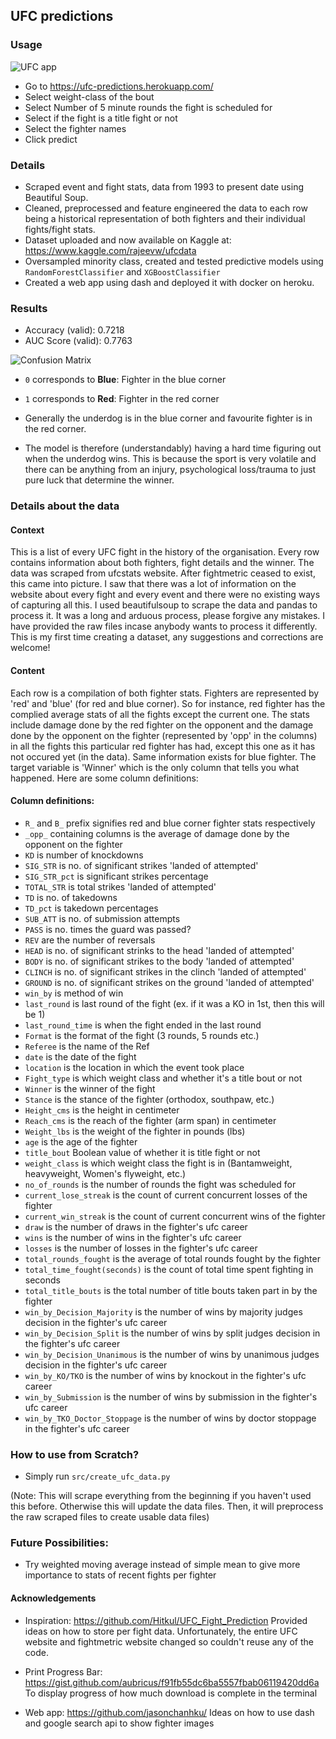## UFC predictions


### Usage

![UFC app](https://github.com/WarrierRajeev/UFC-Predictions/blob/master/ufc-app.png)

- Go to https://ufc-predictions.herokuapp.com/
- Select weight-class of the bout
- Select Number of 5 minute rounds the fight is scheduled for
- Select if the fight is a title fight or not
- Select the fighter names
- Click predict

### Details

- Scraped event and fight stats, data from 1993 to present date using Beautiful Soup.
- Cleaned, preprocessed and feature engineered the data to each row being a historical representation of both fighters and their individual fights/fight stats.
- Dataset uploaded and now available on Kaggle at: https://www.kaggle.com/rajeevw/ufcdata
- Oversampled minority class, created and tested predictive models using `RandomForestClassifier` and `XGBoostClassifier`
- Created a web app using dash and deployed it with docker on heroku.

### Results

- Accuracy (valid): 0.7218
- AUC Score (valid): 0.7763

![Confusion Matrix](https://github.com/WarrierRajeev/UFC-Predictions/blob/master/conf-matrix.png)

- `0` corresponds to **Blue**: Fighter in the blue corner
- `1` corresponds to **Red**: Fighter in the red corner

- Generally the underdog is in the blue corner and favourite fighter is in the red corner.
- The model is therefore (understandably) having a hard time figuring out when the underdog wins. This is because the sport is very volatile and there can be anything from an injury, psychological loss/trauma to just pure luck that determine the winner.

### Details about the data

#### Context

This is a list of every UFC fight in the history of the organisation. Every row contains information about both fighters, fight details and the winner. The data was scraped from ufcstats website. After fightmetric ceased to exist, this came into picture. I saw that there was a lot of information on the website about every fight and every event and there were no existing ways of capturing all this. I used beautifulsoup to scrape the data and pandas to process it. It was a long and arduous process, please forgive any mistakes. I have provided the raw files incase anybody wants to process it differently. This is my first time creating a dataset, any suggestions and corrections are welcome!

#### Content

Each row is a compilation of both fighter stats. Fighters are represented by 'red' and 'blue' (for red and blue corner). So for instance, red fighter has the complied average stats of all the fights except the current one. The stats include damage done by the red fighter on the opponent and the damage done by the opponent on the fighter (represented by 'opp' in the columns) in all the fights this particular red fighter has had, except this one as it has not occured yet (in the data). Same information exists for blue fighter. The target variable is 'Winner' which is the only column that tells you what happened.
Here are some column definitions:

#### Column definitions:

- `R_` and `B_` prefix signifies red and blue corner fighter stats respectively
- `_opp_` containing columns is the average of damage done by the opponent on the fighter
- `KD` is number of knockdowns
- `SIG_STR` is no. of significant strikes 'landed of attempted'
- `SIG_STR_pct` is significant strikes percentage
- `TOTAL_STR` is total strikes 'landed of attempted'
- `TD` is no. of takedowns
- `TD_pct` is takedown percentages
- `SUB_ATT` is no. of submission attempts
- `PASS` is no. times the guard was passed?
- `REV` are the number of reversals
- `HEAD` is no. of significant strinks to the head 'landed of attempted'
- `BODY` is no. of significant strikes to the body 'landed of attempted'
- `CLINCH` is no. of significant strikes in the clinch 'landed of attempted'
- `GROUND` is no. of significant strikes on the ground 'landed of attempted'
- `win_by` is method of win
- `last_round` is last round of the fight (ex. if it was a KO in 1st, then this will be 1)
- `last_round_time` is when the fight ended in the last round
- `Format` is the format of the fight (3 rounds, 5 rounds etc.)
- `Referee` is the name of the Ref
- `date` is the date of the fight
- `location` is the location in which the event took place
- `Fight_type` is which weight class and whether it's a title bout or not
- `Winner` is the winner of the fight
- `Stance` is the stance of the fighter (orthodox, southpaw, etc.)
- `Height_cms` is the height in centimeter
- `Reach_cms` is the reach of the fighter (arm span) in centimeter
- `Weight_lbs` is the weight of the fighter in pounds (lbs)
- `age` is the age of the fighter
- `title_bout` Boolean value of whether it is title fight or not
- `weight_class` is which weight class the fight is in (Bantamweight, heavyweight, Women's flyweight, etc.)
- `no_of_rounds` is the number of rounds the fight was scheduled for
- `current_lose_streak` is the count of current concurrent losses of the fighter
- `current_win_streak` is the count of current concurrent wins of the fighter
- `draw` is the number of draws in the fighter's ufc career
- `wins` is the number of wins in the fighter's ufc career
- `losses` is the number of losses in the fighter's ufc career
- `total_rounds_fought` is the average of total rounds fought by the fighter
- `total_time_fought(seconds)` is the count of total time spent fighting in seconds
- `total_title_bouts` is the total number of title bouts taken part in by the fighter
- `win_by_Decision_Majority` is the number of wins by majority judges decision in the fighter's ufc career
- `win_by_Decision_Split` is the number of wins by split judges decision in the fighter's ufc career
- `win_by_Decision_Unanimous` is the number of wins by unanimous judges decision in the fighter's ufc career
- `win_by_KO/TKO` is the number of wins by knockout in the fighter's ufc career
- `win_by_Submission` is the number of wins by submission in the fighter's ufc career
- `win_by_TKO_Doctor_Stoppage` is the number of wins by doctor stoppage in the fighter's ufc career

### How to use from Scratch?

- Simply run `src/create_ufc_data.py`

(Note: This will scrape everything from the beginning if you haven't used this before.
Otherwise this will update the data files. Then, it will preprocess the raw scraped files to create usable data files)

### Future Possibilities:

- Try weighted moving average instead of simple mean to give more importance to stats of recent fights per fighter

#### Acknowledgements

- Inspiration: https://github.com/Hitkul/UFC_Fight_Prediction
Provided ideas on how to store per fight data. Unfortunately, the entire UFC website and fightmetric website changed so couldn't reuse any of the code.

- Print Progress Bar: https://gist.github.com/aubricus/f91fb55dc6ba5557fbab06119420dd6a
To display progress of how much download is complete in the terminal

- Web app: https://github.com/jasonchanhku/
Ideas on how to use dash and google search api to show fighter images
